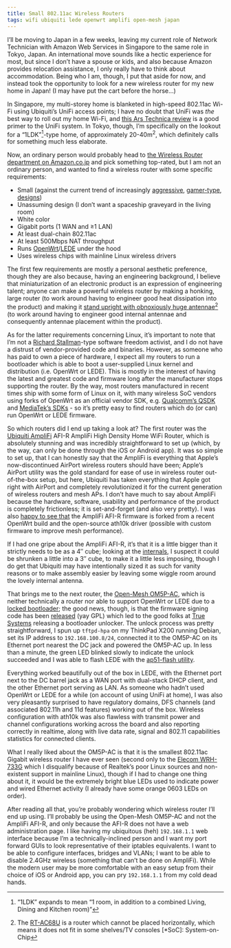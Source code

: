 ```yaml
---
title: Small 802.11ac Wireless Routers
tags: wifi ubiquiti lede openwrt amplifi open-mesh japan
---
```


I’ll be moving to Japan in a few weeks, leaving my current role of Network Technician with Amazon Web Services in Singapore to the same role in Tokyo, Japan. An international move sounds like a hectic experience for most, but since I don’t have a spouse or kids, and also because Amazon provides relocation assistance, I only really have to think about accommodation. Being who I am, though, I put that aside for now, and instead took the opportunity to look for a new wireless router for my new home in Japan! (I may have put the cart before the horse…)

In Singapore, my multi-storey home is blanketed in high-speed 802.11ac Wi-Fi using Ubiquiti’s UniFi access points; I have no doubt that UniFi was *the* best way to roll out my home Wi-Fi, and [this Ars Technica review](https://arstechnica.com/gadgets/2015/10/review-ubiquiti-unifi-made-me-realize-how-terrible-consumer-wi-fi-gear-is/) is a good primer to the UniFi system. In Tokyo, though, I’m specifically on the lookout for a “1LDK”[^1]-type home, of approximately 20-40m<sup>2</sup>, which definitely calls for something much less elaborate.

Now, an ordinary person would probably head to [the Wireless Router department on Amazon.co.jp](https://www.amazon.co.jp/b/?node=2151996051) and pick something top-rated, but I am not an ordinary person, and wanted to find a wireless router with some specific requirements:

* Small (against the current trend of increasingly [aggressive](http://www.dlink.com/products/dir-890l-ac3200-ultra-wifi-router), [gamer-type](https://www.asus.com/Networking/RT-AC5300/), [designs](http://www.asrock.com/networking/g10/))
* Unassuming design (I don’t want a spaceship graveyard in the living room)
* White color
* Gigabit ports (1 WAN and ≥1 LAN)
* At least dual-chain 802.11ac
* At least 500Mbps NAT throughput
* Runs [OpenWrt](https://openwrt.org)/[LEDE](https://lede-project.org) under the hood
* Uses wireless chips with mainline Linux wireless drivers

The first few requirements are mostly a personal aesthetic preference, though they are also because, having an engineering background, I believe that miniaturization of an electronic product is an expression of engineering talent; anyone can make a powerful wireless router by making a honking, large router (to work around having to engineer good heat dissipation into the product) and making it [stand upright with obnoxiously huge antennae](https://www.asus.com/Networking/RTAC68U/)[^2] (to work around having to engineer good internal antennae and consequently antennae placement within the product).

As for the latter requirements concerning Linux, it’s important to note that I’m not a [Richard Stallman](https://stallman.org)-type software freedom activist, and I do not have a distrust of vendor-provided code and binaries. However, as someone who has paid to own a piece of hardware, I expect all my routers to run a bootloader which is able to boot a user-supplied Linux kernel and distribution (i.e. OpenWrt or LEDE). This is mostly in the interest of having the latest and greatest code and firmware long after the manufacturer stops supporting the router. By the way, most routers manufactured in recent times ship with some form of Linux on it, with many wireless SoC vendors using forks of OpenWrt as an official vendor SDK, e.g. [Qualcomm’s QSDK](https://wiki.codeaurora.org/xwiki/bin/QSDK/) and [MediaTek’s SDKs](https://github.com/MediaTek-Labs/linkit-smart-7688-feed) - so it’s pretty easy to find routers which do (or can) run OpenWrt or LEDE firmware.

So which routers did I end up taking a look at? The first router was the [Ubiquiti AmpliFi](https://amplifi.com) AFI-R AmpliFi High Density Home WiFi Router, which is absolutely stunning and was incredibly straightforward to set up (which, by the way, can only be done through the iOS or Android app). It was so simple to set up, that I can honestly say that the AmpliFi is everything that Apple’s now-discontinued AirPort wireless routers should have been; Apple’s AirPort utility was the gold standard for ease of use in wireless router out-of-the-box setup, but here, Ubiquiti has taken everything that Apple got right with AirPort and completely revolutionized it for the current generation of wireless routers and mesh APs. I don’t have much to say about AmpliFi because the hardware, software, usability and performance of the product is completely frictionless; it is set-and-forget (and also very pretty). I was also [happy to see that](https://gist.github.com/ndoo/e4377df6f71f8a6b3df8986fc0166886) the AmpliFi AFI-R firmware is forked from a recent OpenWrt build and the open-source ath10k driver (possible with custom firmware to improve mesh performance).

If I had one gripe about the AmpliFi AFI-R, it’s that it is a little bigger than it strictly needs to be as a 4″ cube; looking at the [internals](https://fccid.io/document.php?id=3028170), I suspect it could be shrunken a little into a 3″ cube, to make it a little less imposing, though I do get that Ubiquiti may have intentionally sized it as such for vanity reasons or to make assembly easier by leaving some wiggle room around the lovely internal antenna.

That brings me to the next router, the [Open-Mesh OM5P-AC](http://www.open-mesh.com/grp-om5p-ac-cloud-access-point.html), which is neither technically a router nor able to support OpenWrt or LEDE due to a [locked bootloader](http://blog.true.cz/2017/02/free-your-router-again/); the good news, though, is that the firmware signing code has been [released](https://github.com/true-systems/openmesh-gpl-elx-uboot-sdk) (yay GPL) which led to the good folks at [True Systems](http://www.true.cz) releasing a bootloader unlocker. The unlock process was pretty straightforward, I spun up `tftpd-hpa` on my ThinkPad X200 running Debian, set its IP address to `192.168.100.8/24`, connected it to the OM5P-AC on its Ethernet port nearest the DC jack and powered the OM5P-AC up. In less than a minute, the green LED blinked slowly to indicate the unlock succeeded and I was able to flash LEDE with the [ap51-flash utility](https://dev.cloudtrax.com/git/ap51-flash.git).

Everything worked beautifully out of the box in LEDE, with the Ethernet port next to the DC barrel jack as a WAN port with dual-stack DHCP client, and the other Ethernet port serving as LAN. As someone who hadn’t used OpenWrt or LEDE for a while (on account of using UniFi at home), I was also very pleasantly surprised to have regulatory domains, DFS channels (and associated 802.11h and 11d features) working out of the box. Wireless configuration with ath10k was also flawless with transmit power and channel configurations working across the board and also reporting correctly in realtime, along with live data rate, signal and 802.11 capabilities statistics for connected clients.

What I really liked about the OM5P-AC is that it is the smallest 802.11ac Gigabit wireless router I have ever seen (second only to the [Elecom WRH-733G](http://www2.elecom.co.jp/products/WRH-733GBK.html) which I disqualify because of Realtek’s poor Linux sources and non-existent support in mainline Linux), though if I had to change one thing about it, it would be the extremely bright blue LEDs used to indicate power and wired Ethernet activity (I already have some orange 0603 LEDs on order).

After reading all that, you’re probably wondering which wireless router I’ll end up using. I’ll probably be using the Open-Mesh OM5P-AC and not the AmpliFi AFI-R, and only because the AFI-R does not have a web administration page. I like having my ubiquitous (heh) `192.168.1.1` web interface because I’m a technically-inclined person and I want my port forward GUIs to look representative of their iptables equivalents. I want to be able to configure interfaces, bridges and VLANs; I want to be able to disable 2.4GHz wireless (something that can’t be done on AmpliFi). While the modern user may be more comfortable with an easy setup from their choice of iOS or Android app, you can pry `192.168.1.1` from my cold dead hands.

[^1]: “1LDK” expands to mean “1 room, in addition to a combined Living, Dining and Kitchen room)“
[^2]: The [RT-AC68U](https://www.asus.com/Networking/RTAC68U/) is a router which cannot be placed horizontally, which means it does not fit in some shelves/TV consoles
[*SoC]: System-on-Chip
